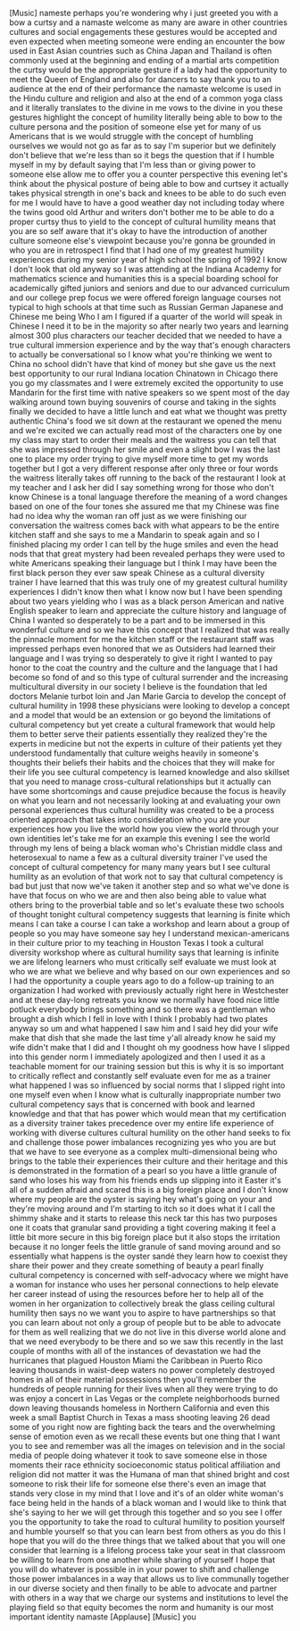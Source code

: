 
[Music]
nameste perhaps you&#39;re wondering why i
just greeted you with a bow a curtsy and
a namaste welcome as many are aware in
other countries cultures and social
engagements these gestures would be
accepted and even expected when meeting
someone were ending an encounter the bow
used in East Asian countries such as
China Japan and Thailand is often
commonly used at the beginning and
ending of a martial arts competition the
curtsy would be the appropriate gesture
if a lady had the opportunity to meet
the Queen of England and also for
dancers to say thank you to an audience
at the end of their performance the
namaste welcome is used in the Hindu
culture and religion and also at the end
of a common yoga class and it literally
translates to the divine in me vows to
the divine in you these gestures
highlight the concept of humility
literally being able to bow to the
culture persona and the position of
someone else yet for many of us
Americans that is we would struggle with
the concept of humbling ourselves we
would not go as far as to say I&#39;m
superior but we definitely don&#39;t believe
that we&#39;re less than so it begs the
question that if I humble myself in my
by default saying that I&#39;m less than or
giving power to someone else allow me to
offer you a counter perspective this
evening let&#39;s think about the physical
posture of being able to bow and curtsey
it actually takes physical
strength in one&#39;s back and knees to be
able to do such even for me I would have
to have a good weather day
not including today where the twins good
old Arthur and writers don&#39;t bother me
to be able to do a proper curtsy thus to
yield to the concept of cultural
humility means that you are so self
aware that it&#39;s okay to have the
introduction of another culture someone
else&#39;s viewpoint because you&#39;re gonna be
grounded in who you are in retrospect I
find that I had one of my greatest
humility experiences during my senior
year of high school the spring of 1992 I
know I don&#39;t look that old anyway so I
was attending at the Indiana Academy for
mathematics science and humanities this
is a special boarding school for
academically gifted juniors and seniors
and due to our advanced curriculum and
our college prep focus we were offered
foreign language courses not typical to
high schools at that time such as
Russian German Japanese and Chinese me
being Who I am I figured if a quarter of
the world will speak in Chinese I need
it to be in the majority
so after nearly two years and learning
almost 300 plus characters our teacher
decided that we needed to have a true
cultural immersion experience and by the
way that&#39;s enough characters to actually
be conversational so I know what you&#39;re
thinking we went to China no school
didn&#39;t have that kind of money but she
gave us the next best opportunity to our
rural Indiana location Chinatown in
Chicago
there you go my classmates and I were
extremely excited the opportunity to use
Mandarin for the first time with native
speakers so we spent most of the day
walking around town buying souvenirs of
course and taking in the sights
finally we decided to have a little
lunch and eat what we thought was pretty
authentic China&#39;s food we sit down at
the restaurant we opened the menu and
we&#39;re excited we can actually read most
of the characters one by one my class
may start to order their meals and the
waitress you can tell that she was
impressed through her smile and even a
slight bow I was the last one to place
my order trying to give myself more time
to get my words together but I got a
very different response after only three
or four words the waitress literally
takes off running to the back of the
restaurant I look at my teacher and I
ask her did I say something wrong for
those who don&#39;t know Chinese is a tonal
language therefore the meaning of a word
changes based on one of the four tones
she assured me that my Chinese was fine
had no idea why the woman ran off just
as we were finishing our conversation
the waitress comes back with what
appears to be the entire kitchen staff
and she says to me a Mandarin to speak
again and so I finished placing my order
I can tell by the huge smiles and even
the head nods that that great mystery
had been revealed
perhaps they were used to white
Americans speaking their language but I
think I may have been the first black
person they ever saw speak Chinese as a
cultural diversity trainer I have
learned that this was truly one of my
greatest cultural humility experiences I
didn&#39;t know then what I know now but I
have been spending about two years
yielding who I was as a black person
American and native English speaker to
learn and appreciate the culture history
and language
of China I wanted so desperately to be a
part and to be immersed in this
wonderful culture and so we have this
concept that I realized that was really
the pinnacle moment for me the kitchen
staff or the restaurant staff was
impressed perhaps even honored that we
as Outsiders had learned their language
and I was trying so desperately to give
it right I wanted to pay honor to the
coat the country and the culture and the
language that I had become so fond of
and so this type of cultural surrender
and the increasing multicultural
diversity in our society I believe is
the foundation that led doctors Melanie
turbot loin and Jan Marie Garcia to
develop the concept of cultural humility
in 1998 these physicians were looking to
develop a concept and a model that would
be an extension or go beyond the
limitations of cultural competency but
yet create a cultural framework that
would help them to better serve their
patients essentially they realized
they&#39;re the experts in medicine but not
the experts in culture of their patients
yet they understood fundamentally that
culture weighs heavily in someone&#39;s
thoughts their beliefs their habits and
the choices that they will make for
their life you see cultural competency
is learned knowledge and also skillset
that you need to manage cross-cultural
relationships but it actually can have
some shortcomings and cause prejudice
because the focus is heavily on what you
learn and not necessarily looking at and
evaluating your own personal experiences
thus cultural humility was created to be
a process oriented approach that takes
into consideration who you are your
experiences how you live the world how
you view the world through your own
identities
let&#39;s take me for an example this
evening
I see the world through my lens of being
a black woman who&#39;s Christian middle
class and heterosexual to name a few
as a cultural diversity trainer I&#39;ve
used the concept of cultural competency
for many many years but I see cultural
humility as an evolution of that work
not to say that cultural competency is
bad but just that now we&#39;ve taken it
another step and so what we&#39;ve done is
have that focus on who we are and then
also being able to value what others
bring to the proverbial table and so
let&#39;s evaluate these two schools of
thought tonight cultural competency
suggests that learning is finite which
means I can take a course I can take a
workshop and learn about a group of
people so you may have someone say hey I
understand mexican-americans in their
culture prior to my teaching in Houston
Texas
I took a cultural diversity workshop
where as cultural humility says that
learning is infinite we are lifelong
learners who must critically self
evaluate we must look at who we are what
we believe and why based on our own
experiences and so I had the opportunity
a couple years ago to do a follow-up
training to an organization I had worked
with previously actually right here in
Westchester and at these day-long
retreats you know we normally have food
nice little potluck everybody brings
something and so there was a gentleman
who brought a dish which I fell in love
with I think I probably had two plates
anyway so um and what happened I saw him
and I said hey did your wife make that
dish that she made the last time y&#39;all
already know
he said my wife didn&#39;t make that I did
and I thought oh my goodness how have I
slipped into this gender norm I
immediately apologized and then I used
it as a teachable moment for our
training session but this is why it is
so important to critically reflect and
constantly self evaluate even for me as
a trainer what happened
I was so influenced by social norms that
I slipped right into one myself even
when I know what is culturally
inappropriate number two cultural
competency says that is concerned with
book and learned knowledge and that that
has power which would mean that my
certification as a diversity trainer
takes precedence over my entire life
experience of working with diverse
cultures cultural humility on the other
hand seeks to fix and challenge those
power imbalances recognizing yes who you
are but that we have to see everyone as
a complex multi-dimensional being who
brings to the table their experiences
their culture and their heritage and
this is demonstrated in the formation of
a pearl so you have a little granule of
sand who loses his way from his friends
ends up slipping into it Easter it&#39;s all
of a sudden afraid and scared this is a
big foreign place and I don&#39;t know where
my people are the oyster is saying hey
what&#39;s going on your and they&#39;re moving
around and I&#39;m starting to itch so it
does what it I call the shimmy shake and
it starts to release this neck tar this
has two purposes one it coats that
granular sand providing a tight covering
making it feel a little bit more secure
in this big foreign place but it also
stops the irritation because it no
longer feels the little granule of sand
moving around and so essentially what
happens is the oyster
sandé they learn how to coexist they
share their power and they create
something of beauty a pearl finally
cultural competency is concerned with
self-advocacy where we might have a
woman for instance who uses her personal
connections to help elevate her career
instead of using the resources before
her to help all of the women in her
organization to collectively break the
glass ceiling cultural humility then
says no we want you to aspire to have
partnerships so that you can learn about
not only a group of people but to be
able to advocate for them as well
realizing that we do not live in this
diverse world alone and that we need
everybody to be there and so we saw this
recently in the last couple of months
with all of the instances of devastation
we had the hurricanes that plagued
Houston Miami the Caribbean in Puerto
Rico leaving thousands in waist-deep
waters no power completely destroyed
homes in all of their material
possessions then you&#39;ll remember the
hundreds of people running for their
lives when all they were trying to do
was enjoy a concert in Las Vegas or the
complete neighborhoods burned down
leaving thousands homeless in Northern
California and even this week a small
Baptist Church in Texas a mass shooting
leaving 26 dead some of you right now
are fighting back the tears and the
overwhelming sense of emotion even as we
recall these events but one thing that I
want you to see and remember was all the
images on television and in the social
media of people doing whatever it took
to save someone else in those moments
their race ethnicity socioeconomic
status political affiliation and
religion did not matter
it was the Humana
of man that shined bright and cost
someone to risk their life for someone
else
there&#39;s even an image that stands very
close in my mind that I love and it&#39;s of
an older white woman&#39;s face being held
in the hands of a black woman and I
would like to think that she&#39;s saying to
her we will get through this together
and so you see I offer you the
opportunity to take the road to cultural
humility to position yourself and humble
yourself so that you can learn best from
others as you do this I hope that you
will do the three things that we talked
about that you will one consider that
learning is a lifelong process
take your seat in that classroom be
willing to learn from one another while
sharing of yourself I hope that you will
do whatever is possible in in your power
to shift and challenge those power
imbalances in a way that allows us to
live communally together in our diverse
society and then finally to be able to
advocate and partner with others in a
way that we charge our systems and
institutions to level the playing field
so that equity becomes the norm and
humanity is our most important identity
namaste
[Applause]
[Music]
you
